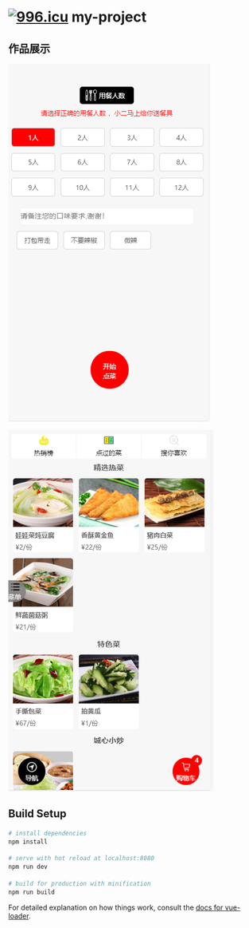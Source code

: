 # [![996.icu](https://img.shields.io/badge/link-996.icu-red.svg)](https://996.icu) my-project

## 作品展示
![](https://github.com/coderzelin/Vue-project/blob/master/showImg/start.png)

![](https://github.com/coderzelin/Vue-project/blob/master/showImg/home.png)


## Build Setup

``` bash
# install dependencies
npm install

# serve with hot reload at localhost:8080
npm run dev

# build for production with minification
npm run build
```

For detailed explanation on how things work, consult the [docs for vue-loader](http://vuejs.github.io/vue-loader).
